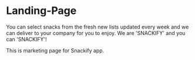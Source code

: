 # Landing-Page

You can select snacks from the fresh new lists updated every week and we can deliver to your company for you to enjoy. We are 'SNACKIFY' and you can 'SNACKIFY'!

This is marketing page for Snackify app.
